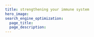 ```yaml
---
title: strengthening your immune system
hero_image: 
search_engine_optimization:
  page_title:
  page_description:
---
```

